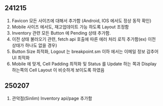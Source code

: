 ## 241215
  1. Favicon 모든 사이즈에 대해서 추가함 (Android, IOS 에서도 정상 동작 확인)
  2. Mobile 사이즈 에서도, 재고업데이트 가능 하도록 Layout 조정함
  3. Inventory 관련 모든 Button 에 Pending 상태 추가함. 
  4. 이전 상태 불러오기 관련, fetch api 호출에 따른 에러 처리 로직 추가함(ex) 이전 상태가 하나도 없을 경우)
  5. Button Size 최적화, Logout 는 breakpoint.sm 이하 에서는 이메일 정보 감추어UI 최적화
  6. Mobile 에 맞게, Cell Padding 최적화 및 Status 를 Update 하는 쪽과 Display 하는쪽의 Cell Layout 이 비슷하게 보이도록 하였음
  
## 250207
  1. 관악점(Sinlim) Inventory api/page 추가함 